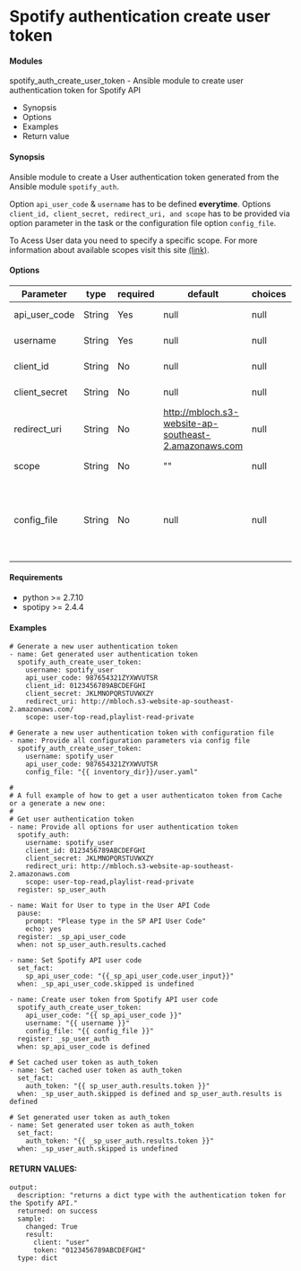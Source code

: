 # Spotify authentication create user token

#### Modules
spotify_auth_create_user_token - Ansible module to create user authentication token for Spotify API

* Synopsis
* Options
* Examples
* Return value

#### Synopsis
Ansible module to create a User authentication token generated from the Ansible module `spotify_auth`.

Option `api_user_code` & `username` has to be defined **everytime**. Options `client_id, client_secret, redirect_uri, and scope` has to be provided via option parameter in the task or the configuration file option `config_file`.

To Acess User data you need to specify a specific scope. For more information about available scopes visit this site [(link)](https://beta.developer.spotify.com/documentation/general/guides/scopes/).

#### Options

| Parameter     | type        |required    | default  | choices  | comments |
| ------------- |-------------| ---------|----------- |--------- | -------- |
| api_user_code | String      | Yes     | null       | null     | Spotify API User code |
| username      | String      | Yes     |  null         | null     | Spotify Username |
| client_id     | String      | No     | null       | null     | Spotify API Client ID |
| client_secret | String      | No     | null       | null     | Spotify API Client Secret |
| redirect_uri  | String      | No     | http://mbloch.s3-website-ap-southeast-2.amazonaws.com       | null     | Spotify redirect URL |
| scope         | String      | No     | ""         | null     | Spotify API user scope |
| config_file | String        | No     | null       | null     | Configuration file containing client_id, client_secret, redirect_uri and scope |

#### Requirements  
* python >= 2.7.10
* spotipy >= 2.4.4

#### Examples
```
# Generate a new user authentication token
- name: Get generated user authentication token
  spotify_auth_create_user_token:
    username: spotify_user
    api_user_code: 987654321ZYXWVUTSR
    client_id: 0123456789ABCDEFGHI
    client_secret: JKLMNOPQRSTUVWXZY
    redirect_uri: http://mbloch.s3-website-ap-southeast-2.amazonaws.com/
    scope: user-top-read,playlist-read-private

# Generate a new user authentication token with configuration file
- name: Provide all configuration parameters via config file
  spotify_auth_create_user_token:
    username: spotify_user
    api_user_code: 987654321ZYXWVUTSR
    config_file: "{{ inventory_dir}}/user.yaml"

#
# A full example of how to get a user authenticaton token from Cache or a generate a new one:
#
# Get user authentication token
- name: Provide all options for user authentication token
  spotify_auth:
    username: spotify_user
    client_id: 0123456789ABCDEFGHI
    client_secret: JKLMNOPQRSTUVWXZY
    redirect_uri: http://mbloch.s3-website-ap-southeast-2.amazonaws.com
    scope: user-top-read,playlist-read-private
  register: sp_user_auth

- name: Wait for User to type in the User API Code
  pause:
    prompt: "Please type in the SP API User Code"
    echo: yes
  register: _sp_api_user_code
  when: not sp_user_auth.results.cached

- name: Set Spotify API user code
  set_fact:
    sp_api_user_code: "{{_sp_api_user_code.user_input}}"
  when: _sp_api_user_code.skipped is undefined

- name: Create user token from Spotify API user code
  spotify_auth_create_user_token:
    api_user_code: "{{ sp_api_user_code }}"
    username: "{{ username }}"
    config_file: "{{ config_file }}"
  register: _sp_user_auth
  when: sp_api_user_code is defined

# Set cached user token as auth_token
- name: Set cached user token as auth_token
  set_fact:
    auth_token: "{{ sp_user_auth.results.token }}"
  when: _sp_user_auth.skipped is defined and sp_user_auth.results is defined

# Set generated user token as auth_token
- name: Set generated user token as auth_token
  set_fact:
    auth_token: "{{ _sp_user_auth.results.token }}"
  when: _sp_user_auth.skipped is undefined
```
#### RETURN VALUES:
```  
output:
  description: "returns a dict type with the authentication token for the Spotify API."
  returned: on success
  sample:
    changed: True
    result:
      client: "user"
      token: "0123456789ABCDEFGHI"
  type: dict
  ```
